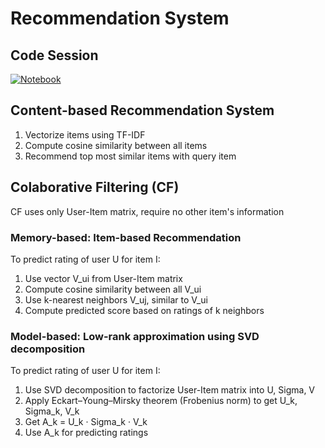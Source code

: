 # **Recommendation System**

## Code Session
[![Notebook](https://colab.research.google.com/assets/colab-badge.svg)](https://colab.research.google.com/drive/1SpFhY9uL-RTYnIqkl-NgAYMqbVSlm_kj?usp=sharing)

## **Content-based Recommendation System**
1. Vectorize items using TF-IDF
2. Compute cosine similarity between all items
3. Recommend top most similar items with query item

## **Colaborative Filtering (CF)**
CF uses only User-Item matrix, require no other item's information

### **Memory-based: Item-based Recommendation**
To predict rating of user U for item I:
1. Use vector V_ui from User-Item matrix
2. Compute cosine similarity between all V_ui
3. Use k-nearest neighbors V_uj, similar to V_ui
4. Compute predicted score based on ratings of k neighbors

### Model-based: Low-rank approximation using SVD decomposition 
To predict rating of user U for item I:
1. Use SVD decomposition to factorize User-Item matrix into U, Sigma, V
2. Apply Eckart–Young–Mirsky theorem (Frobenius norm) to get U_k, Sigma_k, V_k
3. Get A_k  = U_k · Sigma_k  · V_k 
4. Use A_k for predicting ratings
